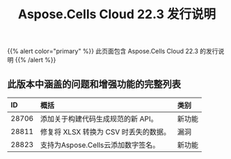 ﻿---
title: Aspose.Cells Cloud 22.3 发行说明
second_title: Aspose.Cells Cloud Documen
type: docs
url: /zh/aspose-cells-cloud-22-3-release-notes/
description: Aspose.Cells Cloud 支持Excel 创建、转换、合并、拆分、保护、内部对象操作等
weight: 19
---
{{% alert color="primary" %}} 
此页面包含 Aspose.Cells Cloud 22.3 的发行说明
{{% /alert %}} 
## **此版本中涵盖的问题和增强功能的完整列表**
|**ID**|**概括**|**类别**|
|:- |:- |:- |
|28706 |添加关于构建代码生成规范的新 API。|新功能|
|28811 |修复将 XLSX 转换为 CSV 时丢失的数据。|漏洞|
|28823 |支持为Aspose.Cells云添加数字签名。|新功能|
